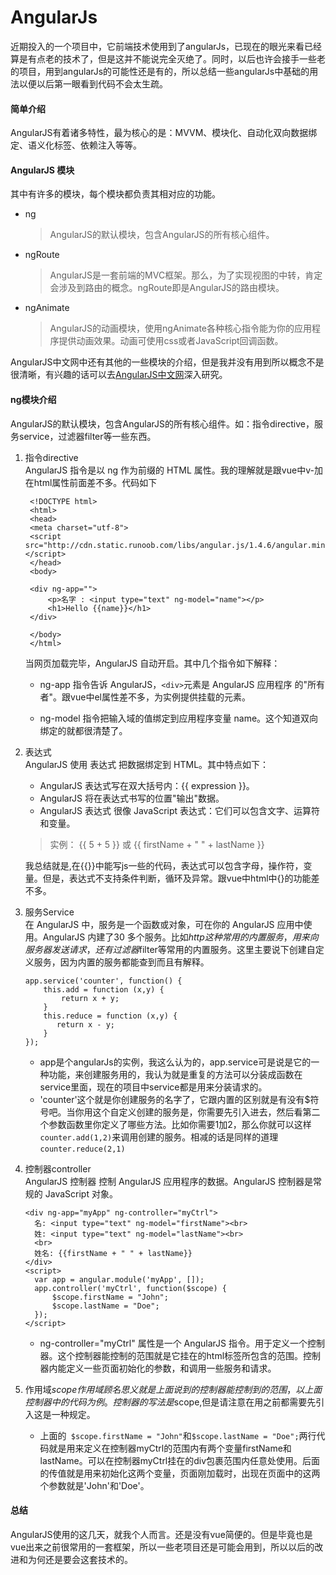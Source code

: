 # AngularJs
近期投入的一个项目中，它前端技术使用到了angularJs，已现在的眼光来看已经算是有点老的技术了，但是这并不能说完全灭绝了。同时，以后也许会接手一些老的项目，用到angularJs的可能性还是有的，所以总结一些angularJs中基础的用法以便以后第一眼看到代码不会太生疏。
#### 简单介绍
AngularJS有着诸多特性，最为核心的是：MVVM、模块化、自动化双向数据绑定、语义化标签、依赖注入等等。  

#### AngularJS 模块  
其中有许多的模块，每个模块都负责其相对应的功能。
* ng  
  >AngularJS的默认模块，包含AngularJS的所有核心组件。  
* ngRoute  
  >AngularJS是一套前端的MVC框架。那么，为了实现视图的中转，肯定会涉及到路由的概念。ngRoute即是AngularJS的路由模块。  
* ngAnimate  
  >AngularJS的动画模块，使用ngAnimate各种核心指令能为你的应用程序提供动画效果。动画可使用css或者JavaScript回调函数。  
  
AngularJS中文网中还有其他的一些模块的介绍，但是我并没有用到所以概念不是很清晰，有兴趣的话可以去[AngularJS中文网](http://www.angularjs.net.cn/)深入研究。  
#### ng模块介绍  
AngularJS的默认模块，包含AngularJS的所有核心组件。如：指令directive，服务service，过滤器filter等一些东西。  
1. 指令directive  
AngularJS 指令是以 ng 作为前缀的 HTML 属性。我的理解就是跟vue中v-加在html属性前面差不多。代码如下  
   ```  
    <!DOCTYPE html>
    <html>
    <head>
    <meta charset="utf-8">
    <script src="http://cdn.static.runoob.com/libs/angular.js/1.4.6/angular.min.js"></script>
    </head>
    <body>
    
    <div ng-app="">
        <p>名字 : <input type="text" ng-model="name"></p>
        <h1>Hello {{name}}</h1>
    </div>
    
    </body>
    </html>
   ```
   当网页加载完毕，AngularJS 自动开启。其中几个指令如下解释：

   * ng-app 指令告诉 AngularJS，`<div>`元素是 AngularJS 应用程序 的"所有者"。跟vue中el属性差不多，为实例提供挂载的元素。

   * ng-model 指令把输入域的值绑定到应用程序变量 name。这个知道双向绑定的就都很清楚了。

2. 表达式  
AngularJS 使用 表达式 把数据绑定到 HTML。其中特点如下：
   * AngularJS 表达式写在双大括号内：{{ expression }}。  
   * AngularJS 将在表达式书写的位置"输出"数据。  
   * AngularJS 表达式 很像 JavaScript 表达式：它们可以包含文字、运算符和变量。  
   >实例： {{ 5 + 5 }} 或 {{ firstName + " " + lastName }}  
  
    我总结就是,在{{}}中能写js一些的代码，表达式可以包含字母，操作符，变量。但是，表达式不支持条件判断，循环及异常。跟vue中html中{}的功能差不多。    
3. 服务Service  
在 AngularJS 中，服务是一个函数或对象，可在你的 AngularJS 应用中使用。AngularJS 内建了30 多个服务。比如$http这种常用的内置服务，用来向服务器发送请求，还有过滤器$filter等常用的内置服务。这里主要说下创建自定义服务，因为内置的服务都能查到而且有解释。  
    ``` 
    app.service('counter', function() {
        this.add = function (x,y) {
            return x + y;
        }
        this.reduce = function (x,y) {
           return x - y;
        }
    }); 
    ```  
    * app是个angularJs的实例，我这么认为的，app.service可是说是它的一种功能，来创建服务用的，我认为就是重复的方法可以分装成函数在service里面，现在的项目中service都是用来分装请求的。  
    * 'counter'这个就是你创建服务的名字了，它跟内置的区别就是有没有$符号吧。当你用这个自定义创建的服务是，你需要先引入进去，然后看第二个参数函数里你定义了哪些方法。比如你需要1加2，那么你就可以这样```counter.add(1,2)```来调用创建的服务。相减的话是同样的道理```counter.reduce(2,1)```  
4. 控制器controller  
AngularJS 控制器 控制 AngularJS 应用程序的数据。AngularJS 控制器是常规的 JavaScript 对象。  
    ```
    <div ng-app="myApp" ng-controller="myCtrl">
      名: <input type="text" ng-model="firstName"><br>
      姓: <input type="text" ng-model="lastName"><br>
      <br>
      姓名: {{firstName + " " + lastName}}
    </div>
    <script>
      var app = angular.module('myApp', []);
      app.controller('myCtrl', function($scope) {
          $scope.firstName = "John";
          $scope.lastName = "Doe";
      });
    </script>  
    ```  
    * ng-controller="myCtrl" 属性是一个 AngularJS 指令。用于定义一个控制器。这个控制器能控制的范围就是它挂在的html标签所包含的范围。控制器内能定义一些页面初始化的参数，和调用一些服务和请求。  
5. 作用域$scope  
作用域顾名思义就是上面说到的控制器能控制到的范围，以上面控制器中的代码为例。控制器的写法是$scope,但是请注意在用之前都需要先引入这是一种规定。  
    * 上面的``` $scope.firstName = "John"```和```$scope.lastName = "Doe";```两行代码就是用来定义在控制器myCtrl的范围内有两个变量firstName和lastName。可以在控制器myCtrl挂在的div包裹范围内任意处使用。后面的传值就是用来初始化这两个变量，页面刚加载时，出现在页面中的这两个参数就是'John'和'Doe'。  
#### 总结  
AngularJS使用的这几天，就我个人而言。还是没有vue简便的。但是毕竟也是vue出来之前很常用的一套框架，所以一些老项目还是可能会用到，所以以后的改进和为何还是要会这套技术的。